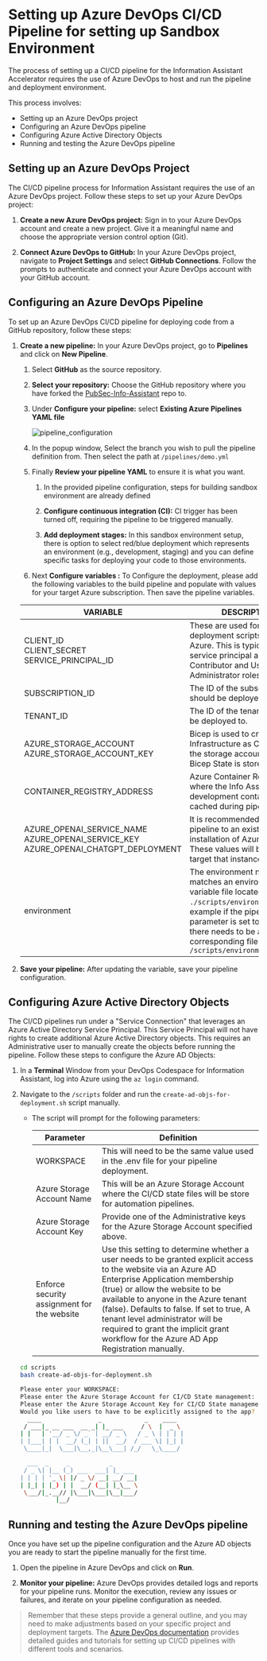 # Setting up Azure DevOps CI/CD Pipeline for setting up Sandbox Environment

The process of setting up a CI/CD pipeline for the Information Assistant Accelerator requires the use of Azure DevOps to host and run the pipeline and deployment environment.

This process involves:

- Setting up an Azure DevOps project
- Configuring an Azure DevOps pipeline
- Configuring Azure Active Directory Objects
- Running and testing the Azure DevOps pipeline

## Setting up an Azure DevOps Project

The CI/CD pipeline process for Information Assistant requires the use of an Azure DevOps project. Follow these steps to set up your Azure DevOps project:

1. **Create a new Azure DevOps project:** Sign in to your Azure DevOps account and create a new project. Give it a meaningful name and choose the appropriate version control option (Git).

2. **Connect Azure DevOps to GitHub:** In your Azure DevOps project, navigate to **Project Settings** and select **GitHub Connections**. Follow the prompts to authenticate and connect your Azure DevOps account with your GitHub account.

## Configuring an Azure DevOps Pipeline

To set up an Azure DevOps CI/CD pipeline for deploying code from a GitHub repository, follow these steps:

1. **Create a new pipeline:** In your Azure DevOps project, go to **Pipelines** and click on **New Pipeline**.

   1. Select **GitHub** as the source repository.

   2. **Select your repository:** Choose the GitHub repository where you have forked the [PubSec-Info-Assistant](https://github.com/microsoft/PubSec-Info-Assistant) repo to.

   3. Under **Configure your pipeline:** select **Existing Azure Pipelines YAML file**

      ![pipeline_configuration](./docs/images/sandbox_environment_build_pipeline_configuration.png)

   4. In the popup window, Select the branch you wish to pull the pipeline definition from. Then select the path at `/pipelines/demo.yml`

   5. Finally **Review your pipeline YAML** to ensure it is what you want.

       1. In the provided pipeline configuration, steps for building sandbox environment are already defined

       2. **Configure continuous integration (CI):**  CI trigger has been turned off, requiring the pipeline to be triggered manually.

       3. **Add deployment stages:** In this sandbox environment setup, there is option to select red/blue deployment which represents an environment (e.g., development, staging) and you can define specific tasks for deploying your code to those environments.

   6. Next **Configure variables :** To Configure the deployment, please add the following variables to the build pipeline and populate with values for your target Azure subscription. Then save the pipeline variables.

    VARIABLE | DESCRIPTION
    ---|---
    CLIENT_ID<br />CLIENT_SECRET<br />SERVICE_PRINCIPAL_ID | These are used for the deployment scripts to login to Azure. This is typically a service principal and will need Contributor and User Access Administrator roles.
    SUBSCRIPTION_ID | The ID of the subscription that should be deployed to.
    TENANT_ID | The ID of the tenant that should be deployed to.
    AZURE_STORAGE_ACCOUNT<br/>AZURE_STORAGE_ACCOUNT_KEY | Bicep is used to create Infrastructure as Code. This is the storage account that the Bicep State is stored.
	CONTAINER_REGISTRY_ADDRESS | Azure Container Registry where the Info Assistant development container will be cached during pipeline runs
    AZURE_OPENAI_SERVICE_NAME<br/>AZURE_OPENAI_SERVICE_KEY<br/>AZURE_OPENAI_CHATGPT_DEPLOYMENT | It is recommended to point the pipeline to an existing installation of Azure OpenAI. These values will be used to target that instance.
    environment | The environment name that matches an environment variable file located in `./scripts/environments`. For example if the pipeline parameter is set to "demo" there needs to be a corresponding file at `/scripts/environment/demo.env`

2. **Save your pipeline:** After updating the variable, save your pipeline configuration.

## Configuring Azure Active Directory Objects

The CI/CD pipelines run under a "Service Connection" that leverages an Azure Active Directory Service Principal. This Service Principal will not have rights to create additional Azure Active Directory objects. This requires an Administrative user to manually create the objects before running the pipeline. Follow these steps to configure the Azure AD Objects:

1. In a **Terminal** Window from your DevOps Codespace for Information Assistant, log into Azure using the `az login` command.

2. Navigate to the `/scripts` folder and run the `create-ad-objs-for-deployment.sh` script manually.

   - The script will prompt for the following parameters:

        Parameter | Definition
        ---|---
        WORKSPACE |This will need to be the same value used in the .env file for your pipeline deployment.
        Azure Storage Account Name | This will be an Azure Storage Account where the CI/CD state files will be store for automation pipelines.
        Azure Storage Account Key | Provide one of the Administrative keys for the Azure Storage Account specified above.
        Enforce security assignment for the website | Use this setting to determine whether a user needs to be granted explicit access to the website via an Azure AD Enterprise Application membership (true) or allow the website to be available to anyone in the Azure tenant (false). Defaults to false. If set to true, A tenant level administrator will be required to grant the implicit grant workflow for the Azure AD App Registration manually.

    ``` bash
    cd scripts
    bash create-ad-objs-for-deployment.sh

    Please enter your WORKSPACE:
    Please enter the Azure Storage Account for CI/CD State management:
    Please enter the Azure Storage Account Key for CI/CD State management:
    Would you like users to have to be explicitly assigned to the app? (y/n):
      ____                _            _    ____  
     / ___|_ __ ___  __ _| |_ ___     / \  |  _ \ 
    | |   | '__/ _ \/ _` | __/ _ \   / _ \ | | | |
    | |___| | |  __/ (_| | ||  __/  / ___ \| |_| |
     \____|_|  \___|\__,_|\__\___| /_/   \_\____/ 

      ___  _     _           _       
     / _ \| |__ (_) ___  ___| |_ ___ 
    | | | | '_ \| |/ _ \/ __| __/ __|
    | |_| | |_) | |  __/ (__| |_\__ \
     \___/|_.__// |\___|\___|\__|___/
              |__/                   
    ```

## Running and testing the Azure DevOps pipeline

Once you have set up the pipeline configuration and the Azure AD objects you are ready to start the pipeline manually for the first time.

1. Open the pipeline in Azure DevOps and click on **Run**.

2. **Monitor your pipeline:** Azure DevOps provides detailed logs and reports for your pipeline runs. Monitor the execution, review any issues or failures, and iterate on your pipeline configuration as needed.

> Remember that these steps provide a general outline, and you may need to make adjustments based on your specific project and deployment targets. The [Azure DevOps documentation](https://learn.microsoft.com/en-us/azure/devops/pipelines/customize-pipeline?view=azure-devops) provides detailed guides and tutorials for setting up CI/CD pipelines with different tools and scenarios.

